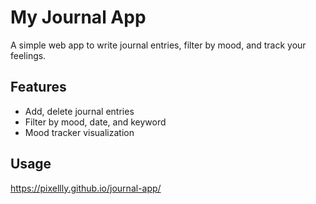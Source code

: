 # My Journal App 
A simple web app to write journal entries, filter by mood, and track your feelings. 

## Features 
- Add, delete journal entries 
- Filter by mood, date, and keyword 
- Mood tracker visualization 

## Usage 
https://pixellly.github.io/journal-app/

